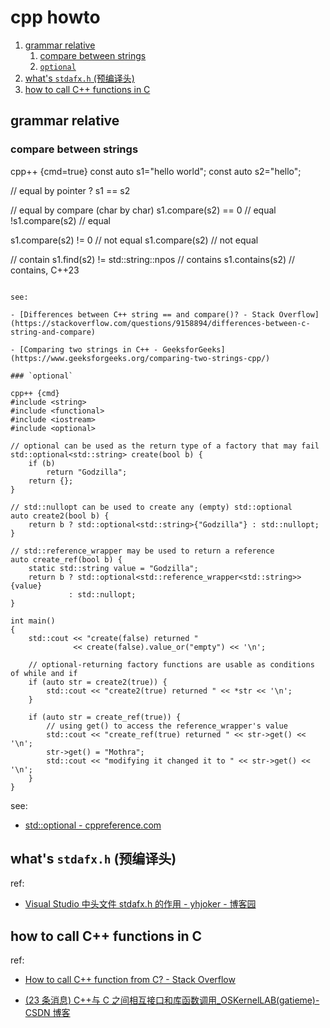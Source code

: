 # cpp howto

1. [grammar relative](#grammar-relative)
   1. [compare between strings](#compare-between-strings)
   2. [`optional`](#optional)
2. [what's `stdafx.h` (预编译头)](#whats-stdafxh-预编译头)
3. [how to call C++ functions in C](#how-to-call-c-functions-in-c)

## grammar relative

### compare between strings

cpp++ {cmd=true} const auto s1="hello world"; const auto s2="hello";

// equal by pointer ? s1 == s2

// equal by compare (char by char) s1.compare(s2) == 0 // equal !s1.compare(s2) // equal

s1.compare(s2) != 0 // not equal s1.compare(s2) // not equal

// contain s1.find(s2) != std::string::npos // contains s1.contains(s2) // contains, C++23

```

see:

- [Differences between C++ string == and compare()? - Stack Overflow](https://stackoverflow.com/questions/9158894/differences-between-c-string-and-compare)

- [Comparing two strings in C++ - GeeksforGeeks](https://www.geeksforgeeks.org/comparing-two-strings-cpp/)

### `optional`

cpp++ {cmd}
#include <string>
#include <functional>
#include <iostream>
#include <optional>

// optional can be used as the return type of a factory that may fail
std::optional<std::string> create(bool b) {
    if (b)
        return "Godzilla";
    return {};
}

// std::nullopt can be used to create any (empty) std::optional
auto create2(bool b) {
    return b ? std::optional<std::string>{"Godzilla"} : std::nullopt;
}

// std::reference_wrapper may be used to return a reference
auto create_ref(bool b) {
    static std::string value = "Godzilla";
    return b ? std::optional<std::reference_wrapper<std::string>>{value}
             : std::nullopt;
}

int main()
{
    std::cout << "create(false) returned "
              << create(false).value_or("empty") << '\n';

    // optional-returning factory functions are usable as conditions of while and if
    if (auto str = create2(true)) {
        std::cout << "create2(true) returned " << *str << '\n';
    }

    if (auto str = create_ref(true)) {
        // using get() to access the reference_wrapper's value
        std::cout << "create_ref(true) returned " << str->get() << '\n';
        str->get() = "Mothra";
        std::cout << "modifying it changed it to " << str->get() << '\n';
    }
}
```

see:

- [std::optional - cppreference.com](https://en.cppreference.com/w/cpp/utility/optional)

## what's `stdafx.h` (预编译头)

ref:

- [Visual Studio 中头文件 stdafx.h 的作用 - yhjoker - 博客园](https://www.cnblogs.com/yhjoker/p/8110684.html)

## how to call C++ functions in C

ref:

- [How to call C++ function from C? - Stack Overflow](https://stackoverflow.com/questions/2744181/how-to-call-c-function-from-c)

- [(23 条消息) C++与 C 之间相互接口和库函数调用\_OSKernelLAB(gatieme)-CSDN 博客](https://blog.csdn.net/gatieme/article/details/52730680)
